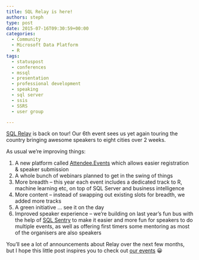 ```yaml
---
title: SQL Relay is here!
authors: steph
type: post
date: 2015-07-16T09:30:59+00:00
categories:
  - Community
  - Microsoft Data Platform
  - R
tags:
  - statuspost
  - conferences
  - mssql
  - presentation
  - professional development
  - speaking
  - sql server
  - ssis
  - SSRS
  - user group

---
```

[SQL Relay][1] is back on tour! Our 6th event sees us yet again touring the country bringing awesome speakers to eight cities over 2 weeks.

As usual we&#8217;re improving things:

  1. A new platform called [Attendee.Events][2] which allows easier registration & speaker submission
  2. A whole bunch of webinars planned to get in the swing of things
  3. More breadth &#8211; this year each event includes a dedicated track to R, machine learning etc, on top of SQL Server and business intelligence
  4. More content &#8211; instead of swapping out existing slots for breadth, we added more tracks
  5. A green initiative &#8230; see it on the day
  6. Improved speaker experience &#8211; we&#8217;re building on last year&#8217;s fun bus with the help of [SQL Sentry][3] to make it easier and more fun for speakers to do multiple events, as well as offering first timers some mentoring as most of the organisers are also speakers

You&#8217;ll see a lot of announcements about Relay over the next few months, but I hope this little post inspires you to check out [our events][1] 😀

 [1]: http://sqlrelay.co.uk
 [2]: http://attendee.events/
 [3]: http://sqlsentry.com